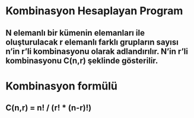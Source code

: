 # Kombinasyon Hesaplayan Program
## N elemanlı bir kümenin elemanları ile oluşturulacak r elemanlı farklı grupların sayısı n’in r’li kombinasyonu olarak adlandırılır. N’in r’li kombinasyonu C(n,r) şeklinde gösterilir.
# Kombinasyon formülü
## C(n,r) = n! / (r! * (n-r)!)